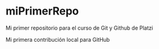 # miPrimerRepo

Mi primer repositorio para el curso de Git y Github de Platzi

Mi primera contribución local para GitHub